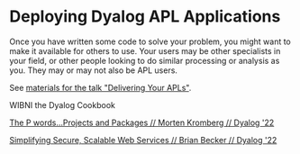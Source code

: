 # Deploying Dyalog APL Applications
Once you have written some code to solve your problem, you might want to make it available for others to use. Your users may be other specialists in your field, or other people looking to do similar processing or analysis as you. They may or may not also be APL users.

See [materials for the talk "Delivering Your APLs"](https://github.com/mkromberg/deliverapl).

WIBNI the Dyalog Cookbook

[The P words…Projects and Packages // Morten Kromberg // Dyalog '22](https://dyalog.tv/Dyalog22/?v=3dljAUEvemE)

[Simplifying Secure, Scalable Web Services // Brian Becker // Dyalog '22 ](https://www.youtube.com/watch?v=RJHnUFHd4ak)

